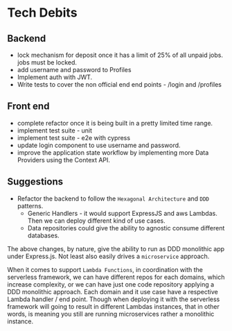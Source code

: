 # Tech Debits

## Backend

- lock mechanism for deposit once it has a limit of 25% of all unpaid jobs. jobs must be locked.
- add username and password to Profiles
- Implement auth with JWT.
- Write tests to cover the non official end end points - /login and /profiles


## Front end

- complete refactor once it is being built in a pretty limited time range.
- implement test suite - unit
- implement test suite - e2e with cypress
- update login component to use username and password.
- improve the application state workflow by implementing more Data Providers using the Context API.

## Suggestions

- Refactor the backend to follow the `Hexagonal Architecture` and `DDD` patterns.
    - Generic Handlers - it would support ExpressJS and aws Lambdas. Then we can deploy different kind of use cases.
    - Data repositories could give the ability to agnostic consume different databases.

The above changes, by nature, give the ability to run as DDD monolithic app under Express.js. Not least also easily drives a `microservice` approach.

When it comes to support `Lambda Functions`, in coordination with the serverless framework, we can have different repos for each domains, which increase complexity, or we can have just one code repository applying a DDD monolithic approach. Each domain and it use case have a respective Lambda handler / end point. Though when deploying it with the serverless framework
will going to result in different Lambdas instances, that in other words, is meaning you still are running microservices rather a monolithic instance.
